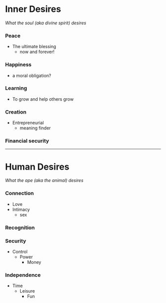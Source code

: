 # Inner Desires
_What the soul (aka divine spirit) desires_
### Peace
- The ultimate blessing
  - now and forever! 

### Happiness 
- a moral obligation?

### Learning
- To grow and help others grow

### Creation
- Entrepreneurial 
  - meaning finder

### Financial security

----

# Human Desires
_What the ape (aka the animal) desires_
### Connection 
  - Love 
  - Intimacy
    - sex

### Recognition

### Security
  - Control
    - Power
      - Money

### Independence 
  - Time
    - Leisure 
      - Fun


	